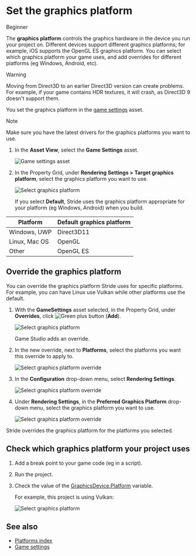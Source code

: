 # Set the graphics platform

<span class="label label-doc-level">Beginner</span>

The **graphics platform** controls the graphics hardware in the device you run your project on. Different devices support different graphics platforms; for example, iOS supports the OpenGL ES graphics platform. You can select which graphics platform your game uses, and add overrides for different platforms (eg Windows, Android, etc).

>[!Warning]
>Moving from Direct3D to an earlier Direct3D version can create problems. For example, if your game contains HDR textures, it will crash, as Direct3D 9 doesn't support them.

You set the graphics platform in the [game settings](../game-studio/game-settings.md) asset.

> [!Note]
> Make sure you have the latest drivers for the graphics platforms you want to use.

1. In the **Asset View**, select the **Game Settings** asset.

    ![Game settings asset](media/games-settings-asset.png)

2. In the Property Grid, under **Rendering Settings > Target graphics platform**, select the graphics platform you want to use.

    ![Select graphics platform](media/change-graphics-platform.png)

    If you select **Default**, Stride uses the graphics platform appropriate for your platform (eg Windows, Android) when you build.

| Platform      | Default graphics platform
|---------------|-------------
| Windows, UWP  | Direct3D11
| Linux, Mac OS | OpenGL
| Other         | OpenGL ES

## Override the graphics platform

You can override the graphics platform Stride uses for specific platforms. For example, you can have Linux use Vulkan while other platforms use the default.

1. With the **GameSettings** asset selected, in the Property Grid, under **Overrides**, click ![Green plus button](../game-studio/media/green-plus-icon.png) (**Add**).

    ![Select graphics platform](media/add-override.png)

    Game Studio adds an override.

2. In the new override, next to **Platforms**, select the platforms you want this override to apply to.

    ![Select graphics platform override](media/select-override-platform.png)

3. In the **Configuration** drop-down menu, select **Rendering Settings**.

    ![Select graphics platform override](media/select-override-configuration.png)

4. Under **Rendering Settings**, in the **Preferred Graphics Platform** drop-down menu, select the graphics platform you want to use.

    ![Select graphics platform override](media/select-override-graphics-platform.png)

Stride overrides the graphics platform for the platforms you selected.

## Check which graphics platform your project uses

1. Add a break point to your game code (eg in a script).

2. Run the project.

3. Check the value of the [GraphicsDevice.Platform](xref:Stride.Graphics.GraphicsDevice.Platform) variable.

    For example, this project is using Vulkan:

    ![Select graphics platform](media/check-platform-at-runtime.png)

## See also

* [Platforms index](index.md)
* [Game settings](../game-studio/game-settings.md)